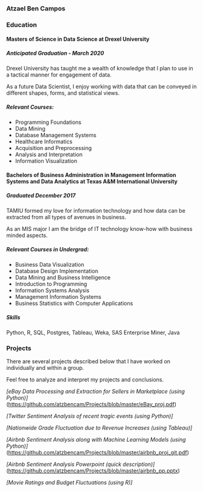 

### Atzael Ben Campos

### Education

#### Masters of Science in Data Science at Drexel University
##### Anticipated Graduation - March 2020

Drexel University has taught me a wealth of knowledge that I plan to use in a tactical manner for engagement of data.

As a future Data Scientist, I enjoy working with data that can be conveyed in different shapes, forms, and statistical views. 


##### Relevant Courses:

- Programming Foundations
- Data Mining
- Database Management Systems
- Healthcare Informatics
- Acquisition and Preprocessing
- Analysis and Interpretation
- Information Visualization


#### Bachelors of Business Administration in Management Information Systems and Data Analytics at Texas A&M International University
##### Graduated December 2017

TAMIU formed my love for information technology and how data can be extracted from all types of avenues in business.

As an MIS major I am the bridge of IT technology know-how with business minded aspects. 


##### Relevant Courses in Undergrad:

- Business Data Visualization
- Database Design Implementation
- Data Mining and Business Intelligence
- Introduction to Programming
- Information Systems Analysis
- Management Information Systems
- Business Statistics with Computer Applications


##### Skills 

Python, R, SQL, Postgres, Tableau, Weka, SAS Enterprise Miner, Java


### Projects

There are several projects described below that I have worked on individually and within a group.

Feel free to analyze and interpret my projects and conclusions.


_[eBay Data Processing and Extraction for Sellers in Marketplace (using Python)]_(https://github.com/atzbencam/Projects/blob/master/eBay_proj.pdf)



_[Twitter Sentiment Analysis of recent tragic events (using Python)]_



_[Nationwide Grade Fluctuation due to Revenue Increases (using Tableau)]_



_[Airbnb Sentiment Analysis along with Machine Learning Models (using Python)]_(https://github.com/atzbencam/Projects/blob/master/airbnb_proj_git.pdf)

_[Airbnb Sentiment Analysis Powerpoint (quick description)]_(https://github.com/atzbencam/Projects/blob/master/airbnb_pp.pptx)



_[Movie Ratings and Budget Fluctuations (using R)]_


